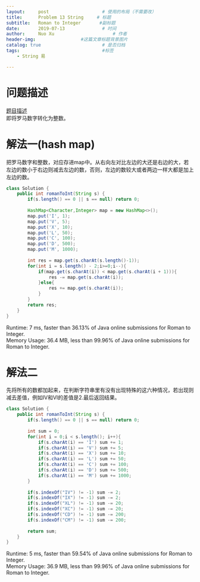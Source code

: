 ```yaml
---
layout:     post   				    # 使用的布局（不需要改）
title:      Problem 13 String     # 标题 
subtitle:   Roman to Integer       #副标题
date:       2019-07-13				# 时间
author:     Nuo Xu 						# 作者
header-img:              	#这篇文章标题背景图片
catalog: true 						# 是否归档
tags:								#标签
    - String 易

---
```

# 问题描述
[题目描述](https://leetcode.com/problems/roman-to-integer/)  
即将罗马数字转化为整数。
# 解法一(hash map)
把罗马数字和整数，对应存进map中。从右向左对比左边的大还是右边的大，若左边的数小于右边则减去左边的数，否则，左边的数较大或者两边一样大都是加上左边的数。
```java
class Solution {
    public int romanToInt(String s) {
        if(s.length() == 0 || s == null) return 0;
        
        HashMap<Character,Integer> map = new HashMap<>();
        map.put('I', 1);
        map.put('V', 5);
        map.put('X', 10);
        map.put('L', 50);
        map.put('C', 100);
        map.put('D', 500);
        map.put('M', 1000);
        
        int res = map.get(s.charAt(s.length()-1));
        for(int i = s.length() - 2;i>=0;i--){
            if(map.get(s.charAt(i)) < map.get(s.charAt(i + 1))){
                res -= map.get(s.charAt(i));
            }else{
                res += map.get(s.charAt(i));
            }
        }
        return res;
    }
}
```
Runtime: 7 ms, faster than 36.13% of Java online submissions for Roman to Integer.  
Memory Usage: 36.4 MB, less than 99.96% of Java online submissions for Roman to Integer.
# 解法二
先将所有的数都加起来，在判断字符串里有没有出现特殊的这六种情况，若出现则减去差值，例如IV和VI的差值是2.最后返回结果。
```java
class Solution {
    public int romanToInt(String s) {
        if(s.length() == 0 || s == null) return 0;
        
        int sum = 0;
        for(int i = 0;i < s.length(); i++){
            if(s.charAt(i) == 'I') sum += 1;
            if(s.charAt(i) == 'V') sum += 5;
            if(s.charAt(i) == 'X') sum += 10;
            if(s.charAt(i) == 'L') sum += 50;
            if(s.charAt(i) == 'C') sum += 100;
            if(s.charAt(i) == 'D') sum += 500;
            if(s.charAt(i) == 'M') sum += 1000;
        }
        
        if(s.indexOf("IV") != -1) sum -= 2;
        if(s.indexOf("IX") != -1) sum -= 2;
        if(s.indexOf("XL") != -1) sum -= 20;
        if(s.indexOf("XC") != -1) sum -= 20;
        if(s.indexOf("CD") != -1) sum -= 200;
        if(s.indexOf("CM") != -1) sum -= 200;
        
        return sum;
    }
}
```
Runtime: 5 ms, faster than 59.54% of Java online submissions for Roman to Integer.  
Memory Usage: 36.9 MB, less than 99.96% of Java online submissions for Roman to Integer.